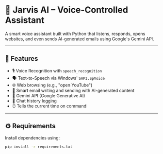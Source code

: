 # 🤖 Jarvis AI – Voice-Controlled Assistant

A smart voice assistant built with Python that listens, responds, opens websites, and even sends AI-generated emails using Google's Gemini API.

---

## 🚀 Features

- 🎙️ Voice Recognition with `speech_recognition`
- 🗣️ Text-to-Speech via Windows' `SAPI.SpVoice`
- 🌐 Web browsing (e.g., "open YouTube")
- 📧 Smart email writing and sending with AI-generated content
- 🧠 Gemini API (Google Generative AI)
- 📝 Chat history logging
- ⏰ Tells the current time on command

---

## ⚙️ Requirements

Install dependencies using:

```bash
pip install -r requirements.txt
